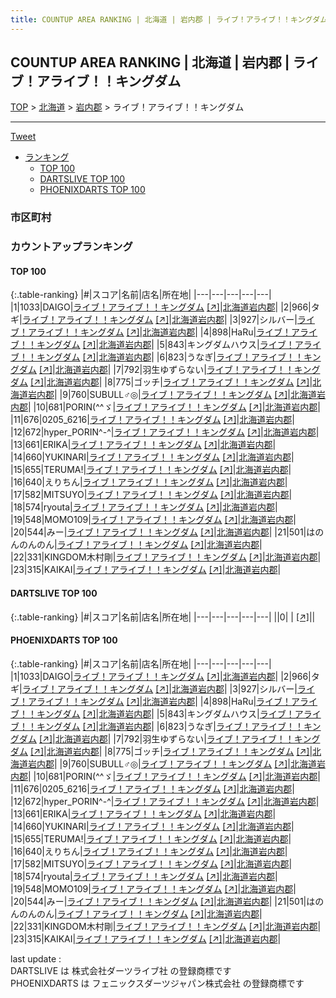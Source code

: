 ```yaml
---
title: COUNTUP AREA RANKING | 北海道 | 岩内郡 | ライブ！アライブ！！キングダム
---
```

## COUNTUP AREA RANKING | 北海道 | 岩内郡 | ライブ！アライブ！！キングダム

[TOP](/darts/rank/) > [北海道](/darts/rank/北海道/) > [岩内郡](/darts/rank/北海道/岩内郡/) > ライブ！アライブ！！キングダム

___

<a href="https://twitter.com/share?ref_src=twsrc%5Etfw" data-text="COUNTUP AREA RANKING | 北海道岩内郡ライブ！アライブ！！キングダム" class="twitter-share-button" data-hashtags="DARTSLIVE,PHOENIXDARTS,darts,ダーツ" data-show-count="false">Tweet</a>

* [ランキング](#カウントアップランキング)
    * [TOP 100](#top-100)
    * [DARTSLIVE TOP 100](#dartslive-top-100)
    * [PHOENIXDARTS TOP 100](#phoenixdarts-top-100)

### 市区町村

<ul>

</ul>

### カウントアップランキング

#### TOP 100



{:.table-ranking}
|#|スコア|名前|店名|所在地|
|---|---|---|---|---|
|1|1033|<span class="rank-name-pd">DAIGO</span>|<a href="/darts/rank/shops/67449.html">ライブ！アライブ！！キングダム</a> <a href="https://vs.phoenixdarts.com/jp/shop/shopDetailInfo/s_67449?s_seq=67449">[↗]</a>|<a href="/darts/rank/北海道/岩内郡">北海道岩内郡</a>|
|2|966|<span class="rank-name-pd">タギ</span>|<a href="/darts/rank/shops/67449.html">ライブ！アライブ！！キングダム</a> <a href="https://vs.phoenixdarts.com/jp/shop/shopDetailInfo/s_67449?s_seq=67449">[↗]</a>|<a href="/darts/rank/北海道/岩内郡">北海道岩内郡</a>|
|3|927|<span class="rank-name-pd">シルバー</span>|<a href="/darts/rank/shops/67449.html">ライブ！アライブ！！キングダム</a> <a href="https://vs.phoenixdarts.com/jp/shop/shopDetailInfo/s_67449?s_seq=67449">[↗]</a>|<a href="/darts/rank/北海道/岩内郡">北海道岩内郡</a>|
|4|898|<span class="rank-name-pd">HaRu</span>|<a href="/darts/rank/shops/67449.html">ライブ！アライブ！！キングダム</a> <a href="https://vs.phoenixdarts.com/jp/shop/shopDetailInfo/s_67449?s_seq=67449">[↗]</a>|<a href="/darts/rank/北海道/岩内郡">北海道岩内郡</a>|
|5|843|<span class="rank-name-pd">キングダムハウス</span>|<a href="/darts/rank/shops/67449.html">ライブ！アライブ！！キングダム</a> <a href="https://vs.phoenixdarts.com/jp/shop/shopDetailInfo/s_67449?s_seq=67449">[↗]</a>|<a href="/darts/rank/北海道/岩内郡">北海道岩内郡</a>|
|6|823|<span class="rank-name-pd">うなぎ</span>|<a href="/darts/rank/shops/67449.html">ライブ！アライブ！！キングダム</a> <a href="https://vs.phoenixdarts.com/jp/shop/shopDetailInfo/s_67449?s_seq=67449">[↗]</a>|<a href="/darts/rank/北海道/岩内郡">北海道岩内郡</a>|
|7|792|<span class="rank-name-pd">羽生ゆずらない</span>|<a href="/darts/rank/shops/67449.html">ライブ！アライブ！！キングダム</a> <a href="https://vs.phoenixdarts.com/jp/shop/shopDetailInfo/s_67449?s_seq=67449">[↗]</a>|<a href="/darts/rank/北海道/岩内郡">北海道岩内郡</a>|
|8|775|<span class="rank-name-pd">ゴッチ</span>|<a href="/darts/rank/shops/67449.html">ライブ！アライブ！！キングダム</a> <a href="https://vs.phoenixdarts.com/jp/shop/shopDetailInfo/s_67449?s_seq=67449">[↗]</a>|<a href="/darts/rank/北海道/岩内郡">北海道岩内郡</a>|
|9|760|<span class="rank-name-pd">SUBULL♂◎</span>|<a href="/darts/rank/shops/67449.html">ライブ！アライブ！！キングダム</a> <a href="https://vs.phoenixdarts.com/jp/shop/shopDetailInfo/s_67449?s_seq=67449">[↗]</a>|<a href="/darts/rank/北海道/岩内郡">北海道岩内郡</a>|
|10|681|<span class="rank-name-pd">PORIN(^^ゞ</span>|<a href="/darts/rank/shops/67449.html">ライブ！アライブ！！キングダム</a> <a href="https://vs.phoenixdarts.com/jp/shop/shopDetailInfo/s_67449?s_seq=67449">[↗]</a>|<a href="/darts/rank/北海道/岩内郡">北海道岩内郡</a>|
|11|676|<span class="rank-name-pd">0205_6216</span>|<a href="/darts/rank/shops/67449.html">ライブ！アライブ！！キングダム</a> <a href="https://vs.phoenixdarts.com/jp/shop/shopDetailInfo/s_67449?s_seq=67449">[↗]</a>|<a href="/darts/rank/北海道/岩内郡">北海道岩内郡</a>|
|12|672|<span class="rank-name-pd">hyper_PORIN^-^</span>|<a href="/darts/rank/shops/67449.html">ライブ！アライブ！！キングダム</a> <a href="https://vs.phoenixdarts.com/jp/shop/shopDetailInfo/s_67449?s_seq=67449">[↗]</a>|<a href="/darts/rank/北海道/岩内郡">北海道岩内郡</a>|
|13|661|<span class="rank-name-pd">ERIKA</span>|<a href="/darts/rank/shops/67449.html">ライブ！アライブ！！キングダム</a> <a href="https://vs.phoenixdarts.com/jp/shop/shopDetailInfo/s_67449?s_seq=67449">[↗]</a>|<a href="/darts/rank/北海道/岩内郡">北海道岩内郡</a>|
|14|660|<span class="rank-name-pd">YUKINARI</span>|<a href="/darts/rank/shops/67449.html">ライブ！アライブ！！キングダム</a> <a href="https://vs.phoenixdarts.com/jp/shop/shopDetailInfo/s_67449?s_seq=67449">[↗]</a>|<a href="/darts/rank/北海道/岩内郡">北海道岩内郡</a>|
|15|655|<span class="rank-name-pd">TERUMA!</span>|<a href="/darts/rank/shops/67449.html">ライブ！アライブ！！キングダム</a> <a href="https://vs.phoenixdarts.com/jp/shop/shopDetailInfo/s_67449?s_seq=67449">[↗]</a>|<a href="/darts/rank/北海道/岩内郡">北海道岩内郡</a>|
|16|640|<span class="rank-name-pd">えりちん</span>|<a href="/darts/rank/shops/67449.html">ライブ！アライブ！！キングダム</a> <a href="https://vs.phoenixdarts.com/jp/shop/shopDetailInfo/s_67449?s_seq=67449">[↗]</a>|<a href="/darts/rank/北海道/岩内郡">北海道岩内郡</a>|
|17|582|<span class="rank-name-pd">MITSUYO</span>|<a href="/darts/rank/shops/67449.html">ライブ！アライブ！！キングダム</a> <a href="https://vs.phoenixdarts.com/jp/shop/shopDetailInfo/s_67449?s_seq=67449">[↗]</a>|<a href="/darts/rank/北海道/岩内郡">北海道岩内郡</a>|
|18|574|<span class="rank-name-pd">ryouta</span>|<a href="/darts/rank/shops/67449.html">ライブ！アライブ！！キングダム</a> <a href="https://vs.phoenixdarts.com/jp/shop/shopDetailInfo/s_67449?s_seq=67449">[↗]</a>|<a href="/darts/rank/北海道/岩内郡">北海道岩内郡</a>|
|19|548|<span class="rank-name-pd">MOMO109</span>|<a href="/darts/rank/shops/67449.html">ライブ！アライブ！！キングダム</a> <a href="https://vs.phoenixdarts.com/jp/shop/shopDetailInfo/s_67449?s_seq=67449">[↗]</a>|<a href="/darts/rank/北海道/岩内郡">北海道岩内郡</a>|
|20|544|<span class="rank-name-pd">みー</span>|<a href="/darts/rank/shops/67449.html">ライブ！アライブ！！キングダム</a> <a href="https://vs.phoenixdarts.com/jp/shop/shopDetailInfo/s_67449?s_seq=67449">[↗]</a>|<a href="/darts/rank/北海道/岩内郡">北海道岩内郡</a>|
|21|501|<span class="rank-name-pd">はのんのんのん</span>|<a href="/darts/rank/shops/67449.html">ライブ！アライブ！！キングダム</a> <a href="https://vs.phoenixdarts.com/jp/shop/shopDetailInfo/s_67449?s_seq=67449">[↗]</a>|<a href="/darts/rank/北海道/岩内郡">北海道岩内郡</a>|
|22|331|<span class="rank-name-pd">KINGDOM木村剛</span>|<a href="/darts/rank/shops/67449.html">ライブ！アライブ！！キングダム</a> <a href="https://vs.phoenixdarts.com/jp/shop/shopDetailInfo/s_67449?s_seq=67449">[↗]</a>|<a href="/darts/rank/北海道/岩内郡">北海道岩内郡</a>|
|23|315|<span class="rank-name-pd">KAIKAI</span>|<a href="/darts/rank/shops/67449.html">ライブ！アライブ！！キングダム</a> <a href="https://vs.phoenixdarts.com/jp/shop/shopDetailInfo/s_67449?s_seq=67449">[↗]</a>|<a href="/darts/rank/北海道/岩内郡">北海道岩内郡</a>|


#### DARTSLIVE TOP 100



{:.table-ranking}
|#|スコア|名前|店名|所在地|
|---|---|---|---|---|
||0|<span class="rank-name-dl"> </span>|<a href="/darts/rank/shops/.html"></a> <a href="">[↗]</a>|<a href="/darts/rank//"></a>|


#### PHOENIXDARTS TOP 100



{:.table-ranking}
|#|スコア|名前|店名|所在地|
|---|---|---|---|---|
|1|1033|<span class="rank-name-pd">DAIGO</span>|<a href="/darts/rank/shops/67449.html">ライブ！アライブ！！キングダム</a> <a href="https://vs.phoenixdarts.com/jp/shop/shopDetailInfo/s_67449?s_seq=67449">[↗]</a>|<a href="/darts/rank/北海道/岩内郡">北海道岩内郡</a>|
|2|966|<span class="rank-name-pd">タギ</span>|<a href="/darts/rank/shops/67449.html">ライブ！アライブ！！キングダム</a> <a href="https://vs.phoenixdarts.com/jp/shop/shopDetailInfo/s_67449?s_seq=67449">[↗]</a>|<a href="/darts/rank/北海道/岩内郡">北海道岩内郡</a>|
|3|927|<span class="rank-name-pd">シルバー</span>|<a href="/darts/rank/shops/67449.html">ライブ！アライブ！！キングダム</a> <a href="https://vs.phoenixdarts.com/jp/shop/shopDetailInfo/s_67449?s_seq=67449">[↗]</a>|<a href="/darts/rank/北海道/岩内郡">北海道岩内郡</a>|
|4|898|<span class="rank-name-pd">HaRu</span>|<a href="/darts/rank/shops/67449.html">ライブ！アライブ！！キングダム</a> <a href="https://vs.phoenixdarts.com/jp/shop/shopDetailInfo/s_67449?s_seq=67449">[↗]</a>|<a href="/darts/rank/北海道/岩内郡">北海道岩内郡</a>|
|5|843|<span class="rank-name-pd">キングダムハウス</span>|<a href="/darts/rank/shops/67449.html">ライブ！アライブ！！キングダム</a> <a href="https://vs.phoenixdarts.com/jp/shop/shopDetailInfo/s_67449?s_seq=67449">[↗]</a>|<a href="/darts/rank/北海道/岩内郡">北海道岩内郡</a>|
|6|823|<span class="rank-name-pd">うなぎ</span>|<a href="/darts/rank/shops/67449.html">ライブ！アライブ！！キングダム</a> <a href="https://vs.phoenixdarts.com/jp/shop/shopDetailInfo/s_67449?s_seq=67449">[↗]</a>|<a href="/darts/rank/北海道/岩内郡">北海道岩内郡</a>|
|7|792|<span class="rank-name-pd">羽生ゆずらない</span>|<a href="/darts/rank/shops/67449.html">ライブ！アライブ！！キングダム</a> <a href="https://vs.phoenixdarts.com/jp/shop/shopDetailInfo/s_67449?s_seq=67449">[↗]</a>|<a href="/darts/rank/北海道/岩内郡">北海道岩内郡</a>|
|8|775|<span class="rank-name-pd">ゴッチ</span>|<a href="/darts/rank/shops/67449.html">ライブ！アライブ！！キングダム</a> <a href="https://vs.phoenixdarts.com/jp/shop/shopDetailInfo/s_67449?s_seq=67449">[↗]</a>|<a href="/darts/rank/北海道/岩内郡">北海道岩内郡</a>|
|9|760|<span class="rank-name-pd">SUBULL♂◎</span>|<a href="/darts/rank/shops/67449.html">ライブ！アライブ！！キングダム</a> <a href="https://vs.phoenixdarts.com/jp/shop/shopDetailInfo/s_67449?s_seq=67449">[↗]</a>|<a href="/darts/rank/北海道/岩内郡">北海道岩内郡</a>|
|10|681|<span class="rank-name-pd">PORIN(^^ゞ</span>|<a href="/darts/rank/shops/67449.html">ライブ！アライブ！！キングダム</a> <a href="https://vs.phoenixdarts.com/jp/shop/shopDetailInfo/s_67449?s_seq=67449">[↗]</a>|<a href="/darts/rank/北海道/岩内郡">北海道岩内郡</a>|
|11|676|<span class="rank-name-pd">0205_6216</span>|<a href="/darts/rank/shops/67449.html">ライブ！アライブ！！キングダム</a> <a href="https://vs.phoenixdarts.com/jp/shop/shopDetailInfo/s_67449?s_seq=67449">[↗]</a>|<a href="/darts/rank/北海道/岩内郡">北海道岩内郡</a>|
|12|672|<span class="rank-name-pd">hyper_PORIN^-^</span>|<a href="/darts/rank/shops/67449.html">ライブ！アライブ！！キングダム</a> <a href="https://vs.phoenixdarts.com/jp/shop/shopDetailInfo/s_67449?s_seq=67449">[↗]</a>|<a href="/darts/rank/北海道/岩内郡">北海道岩内郡</a>|
|13|661|<span class="rank-name-pd">ERIKA</span>|<a href="/darts/rank/shops/67449.html">ライブ！アライブ！！キングダム</a> <a href="https://vs.phoenixdarts.com/jp/shop/shopDetailInfo/s_67449?s_seq=67449">[↗]</a>|<a href="/darts/rank/北海道/岩内郡">北海道岩内郡</a>|
|14|660|<span class="rank-name-pd">YUKINARI</span>|<a href="/darts/rank/shops/67449.html">ライブ！アライブ！！キングダム</a> <a href="https://vs.phoenixdarts.com/jp/shop/shopDetailInfo/s_67449?s_seq=67449">[↗]</a>|<a href="/darts/rank/北海道/岩内郡">北海道岩内郡</a>|
|15|655|<span class="rank-name-pd">TERUMA!</span>|<a href="/darts/rank/shops/67449.html">ライブ！アライブ！！キングダム</a> <a href="https://vs.phoenixdarts.com/jp/shop/shopDetailInfo/s_67449?s_seq=67449">[↗]</a>|<a href="/darts/rank/北海道/岩内郡">北海道岩内郡</a>|
|16|640|<span class="rank-name-pd">えりちん</span>|<a href="/darts/rank/shops/67449.html">ライブ！アライブ！！キングダム</a> <a href="https://vs.phoenixdarts.com/jp/shop/shopDetailInfo/s_67449?s_seq=67449">[↗]</a>|<a href="/darts/rank/北海道/岩内郡">北海道岩内郡</a>|
|17|582|<span class="rank-name-pd">MITSUYO</span>|<a href="/darts/rank/shops/67449.html">ライブ！アライブ！！キングダム</a> <a href="https://vs.phoenixdarts.com/jp/shop/shopDetailInfo/s_67449?s_seq=67449">[↗]</a>|<a href="/darts/rank/北海道/岩内郡">北海道岩内郡</a>|
|18|574|<span class="rank-name-pd">ryouta</span>|<a href="/darts/rank/shops/67449.html">ライブ！アライブ！！キングダム</a> <a href="https://vs.phoenixdarts.com/jp/shop/shopDetailInfo/s_67449?s_seq=67449">[↗]</a>|<a href="/darts/rank/北海道/岩内郡">北海道岩内郡</a>|
|19|548|<span class="rank-name-pd">MOMO109</span>|<a href="/darts/rank/shops/67449.html">ライブ！アライブ！！キングダム</a> <a href="https://vs.phoenixdarts.com/jp/shop/shopDetailInfo/s_67449?s_seq=67449">[↗]</a>|<a href="/darts/rank/北海道/岩内郡">北海道岩内郡</a>|
|20|544|<span class="rank-name-pd">みー</span>|<a href="/darts/rank/shops/67449.html">ライブ！アライブ！！キングダム</a> <a href="https://vs.phoenixdarts.com/jp/shop/shopDetailInfo/s_67449?s_seq=67449">[↗]</a>|<a href="/darts/rank/北海道/岩内郡">北海道岩内郡</a>|
|21|501|<span class="rank-name-pd">はのんのんのん</span>|<a href="/darts/rank/shops/67449.html">ライブ！アライブ！！キングダム</a> <a href="https://vs.phoenixdarts.com/jp/shop/shopDetailInfo/s_67449?s_seq=67449">[↗]</a>|<a href="/darts/rank/北海道/岩内郡">北海道岩内郡</a>|
|22|331|<span class="rank-name-pd">KINGDOM木村剛</span>|<a href="/darts/rank/shops/67449.html">ライブ！アライブ！！キングダム</a> <a href="https://vs.phoenixdarts.com/jp/shop/shopDetailInfo/s_67449?s_seq=67449">[↗]</a>|<a href="/darts/rank/北海道/岩内郡">北海道岩内郡</a>|
|23|315|<span class="rank-name-pd">KAIKAI</span>|<a href="/darts/rank/shops/67449.html">ライブ！アライブ！！キングダム</a> <a href="https://vs.phoenixdarts.com/jp/shop/shopDetailInfo/s_67449?s_seq=67449">[↗]</a>|<a href="/darts/rank/北海道/岩内郡">北海道岩内郡</a>|


<div class="footer border-top border-gray-light mt-5 pt-3 text-right text-gray">
    last update : <span style="font-weight: italic" id="foot_last_modified"></span><br />
    DARTSLIVE は 株式会社ダーツライブ社 の登録商標です<br />
    PHOENIXDARTS は フェニックスダーツジャパン株式会社 の登録商標です<br />
</div>

<script src="https://cdnjs.cloudflare.com/ajax/libs/jquery.tablesorter/2.31.3/js/jquery.tablesorter.min.js" integrity="sha512-qzgd5cYSZcosqpzpn7zF2ZId8f/8CHmFKZ8j7mU4OUXTNRd5g+ZHBPsgKEwoqxCtdQvExE5LprwwPAgoicguNg==" crossorigin="anonymous" referrerpolicy="no-referrer"></script>
<link rel="stylesheet" href="https://cdnjs.cloudflare.com/ajax/libs/jquery.tablesorter/2.31.3/css/theme.default.min.css" integrity="sha512-wghhOJkjQX0Lh3NSWvNKeZ0ZpNn+SPVXX1Qyc9OCaogADktxrBiBdKGDoqVUOyhStvMBmJQ8ZdMHiR3wuEq8+w==" crossorigin="anonymous" referrerpolicy="no-referrer" />
<script>
$(function() {
    $(".table-ranking").tablesorter({sortList:[[0, 0]]});
    $("#foot_last_modified").text(formatDate(new Date(document.lastModified), 'yyyy-MM-dd HH:mm:ss'));
});
</script>

<script async src="https://platform.twitter.com/widgets.js" charset="utf-8"></script>
